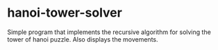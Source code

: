 # hanoi-tower-solver
Simple program that implements the recursive algorithm for solving the tower of hanoi puzzle. Also displays the movements.
